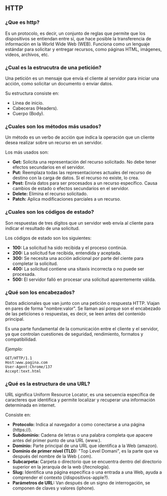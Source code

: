 ## HTTP
### ¿Que es http?
Es un protocolo, es decir, un conjunto de reglas que permite que los dispositivos se entiendan entre sí, que hace posible la transferencia de información en la World Wide Web (WEB). Funciona como un lenguaje estándar para solicitar y entregar recursos, como páginas HTML, imágenes, videos, archivos, etc.
### ¿Cual es la estrucutra de una petición?
Una petición es un mensaje que envía el cliente al servidor para iniciar una acción, como solicitar un documento o enviar datos.

Su estructura consiste en:
 
- Línea de inicio.
- Cabeceras (Headers).
- Cuerpo (Body).

### ¿Cuales son los métodos más usados?
Un método es un verbo de acción que indica la operación que un cliente desea realizar sobre un recurso en un servidor.

Los más usados son:

- **Get:** Solicita una representación del recurso solicitado. No debe tener efectos secundarios en el servidor.
- **Put:** Reemplaza todas las representaciones actuales del recurso de destino con la carga de datos. Si el recurso no existe, lo crea.
- **Post:** Envía datos para ser procesados a un recurso específico. Causa cambios de estado o efectos secundarios en el servidor.
- **Delete:** Elimina el recurso solicitado.
- **Patch:** Aplica modificaciones parciales a un recurso.

### ¿Cuales son los códigos de estado?
Son respuestas de tres dígitos que un servidor web envía al cliente para indicar el resultado de una solicitud.

Los códigos de estado son los siguientes:

- **100:** La solicitud ha sido recibida y el proceso continúa.
- **200:** La solicitud fue recibida, entendida y aceptada.
- **300:** Se necesita una acción adicional por parte del ciente para completar la solicitud.
- **400:** La solicitud contiene una sitaxis incorrecta o no puede ser procesada.
- **500:** El servidor falló en procesar una solicitud aparentemente válida.

### ¿Qué son los encabezados?
Datos adicionales que van junto con una petición o respuesta HTTP. Viajan en pares de forma "nombre:valor". Se llaman así porque son el encabezado de las peticiones o respuestas, es decir, se leen antes del contenido principal.

Es una parte fundamental de la comunicación entre el cliente y el servidor, ya que controlan cuestiones de seguridad, rendimiento, formatos y compatibilidad.

*Ejemplo:*
```
GET/HTTP/1.1
Host:www.pagina.com
User-Agent:Chrome/137
Accept:text.html
```

### ¿Qué es la estructura de una URL?
URL significa Uniform Resource Locator, es una secuencia específica de caracteres que identifica y permite localizar y recuperar una información determinada en internet.

Consiste en:

- **Protocolo:** Indica al navegador a como conectarse a una página (https://).
- **Subdominio:** Cadena de letras o una palabra completa que apacere antes del primer punto de una URL (www.).
- **Dominio:** Parte principal de una URL que identifica a la Web (amazon).
- **Dominio de primer nivel (TLD):** "Top Level Domani", es la parte que va después del nombre de la Web (.com).
- **Subcarpeta:** Carpeta o directorio que se encuentra dentro del directorio superior en la jerarquía de la web (/tecnología).
- **Slug:** Identifica una página específica o una entrada a una Web, ayuda a comprender el contexto (/dispositivos-apple?).
- **Parámetros de URL:** Van después de un signo de interrogación, se componen de claves y valores (iphone).